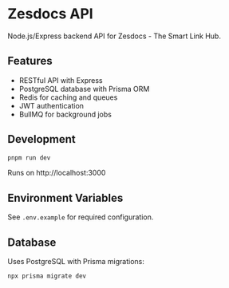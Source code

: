 # Zesdocs API

Node.js/Express backend API for Zesdocs - The Smart Link Hub.

## Features

- RESTful API with Express
- PostgreSQL database with Prisma ORM
- Redis for caching and queues
- JWT authentication
- BullMQ for background jobs

## Development

```bash
pnpm run dev
```

Runs on http://localhost:3000

## Environment Variables

See `.env.example` for required configuration.

## Database

Uses PostgreSQL with Prisma migrations:

```bash
npx prisma migrate dev
```
